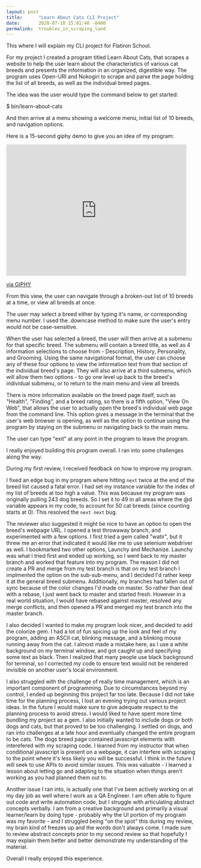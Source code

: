 ```yaml
---
layout: post
title:      "Learn About Cats CLI Project"
date:       2020-07-10 15:01:40 -0400
permalink:  troubles_in_scraping_land
---
```




This where I will explain my CLI project for Flatiron School.

For my project I created a program titled Learn About Cats, that scrapes a website to help the user learn about the characteristics of various cat breeds and presents the information in an organized, digestible way.  The program uses Open-URI and Nokogiri to scrape and parse the page holding the list of all breeds, as well as the individual breed pages.

The idea was the user would type the command below to get started:

$ bin/learn-about-cats

And then arrive at a menu showing a welcome menu, initial list of 10 breeds, and navigation options.

Here is a 15-second giphy demo to give you an idea of my program:

<iframe src="https://giphy.com/embed/dry8LD0cbTS5B2HKZm" width="480" height="349" frameBorder="0" class="giphy-embed" allowFullScreen></iframe><p><a href="https://giphy.com/gifs/dry8LD0cbTS5B2HKZm">via GIPHY</a></p>

From this view, the user can navigate through a broken-out list of 10 breeds at a time, or view all breeds at once.

The user may select a breed either by typing it's name, or corresponding menu number.  I used the .downcase method to make sure the user's entry would not be case-sensitive.

When the user has selected a breed, the user will then arrive at a submenu for that specific breed.  The submenu will contain a breed title, as well as 4 information selections to choose from - Description, History, Personality, and Grooming. Using the same navigational format, the user can choose any of these four options to view the information text from that section of the individual breed's page.  They will also arrive at a third submenu, which will allow them two options - to go one level up back to the breed's individual submenu, or to return to the main menu and view all breeds.

There is more information available on the breed page itself, such as "Health", "Finding", and a breed rating, so there is a fifth option, "View On Web", that allows the user to actually open the breed's individual web page from the command line.  This option gives a message in the terminal that the user's web browser is opening, as well as the option to continue using the program by staying on the submenu or navigating back to the main menu.

The user can type "exit" at any point in the program to leave the program.

I really enjoyed building this program overall.  I ran into some challenges along the way.  

During my first review, I received feedback on how to improve my program.  

I fixed an edge bug in my program where hitting `next` twice at the end of the breed list caused a fatal error.  I had set my instance variable for the index of my list of breeds at too high a value.  This was because my program was originally pulling 243 dog breeds.  So I set it to 49 in all areas where the @d variable appears in my code, to account for 50 cat breeds (since counting starts at 0).  This resolved the `next next` bug.

The reviewer also suggested it might be nice to have an option to open the breed's webpage URL.
I opened a test throwaway branch, and experimented with a few options.  I first tried a gem called "watir", but it threw me an error that indicated it would like me to use selenium webdriver as well. I bookmarked two other options, Launchy and Mechanize.  Launchy was what I tried first and ended up working, so I went back to my master branch and worked that feature into my program.  The reason I did not create a PR and merge from my test branch is that on my test branch I implmented the option on the sub-sub-menu, and I decided I'd rather keep it at the general breed submenu. Additionally, my branches had fallen out of sync because of the color changes I'd made on master. So rather than deal with a rebase, I just went back to master and started fresh.  However in a real world situation, I would have rebased against master, resolved any merge conflicts, and then opened a PR and merged my test branch into the master branch.

I also decided I wanted to make my program look nicer, and decided to add the colorize gem.  I had a lot of fun spicing up the look and feel of my program, adding an ASCII cat, blinking message, and a blinking mouse running away from the cat.  I almost made a mistake here, as I use a white background on my terminal window, and got caught up and specifying some text as black.  Then I realized that many people use black background for terminal, so I corrected my code to ensure text would not be rendered invisible on another user's local environment.

I also struggled with the challenge of really time management, which is an important component of programming.  Due to circumstances beyond my control, I ended up beginning this project far too late. Because I did not take time for the planning process, I lost an evening trying out various project ideas.  In the future I would make sure to give adequate respect to the planning process to avoid stress.  I would liked to have spent more time bundling my project as a gem.  I also initially wanted to include dogs or both dogs and cats, but that proved to be too challenging.  I settled on dogs, and ran into challenges at a late hour and eventually changed the entire program to be cats.  The dogs breed page contained javascript elements with interefered with my scraping code.  I learned from my instructor that when conditional javascript is present on a webpage, it can interfere with scraping to the point where it's less likely you will be successful.  I think in the future I will seek to use APIs to avoid similar issues.  This was valuable - I learned a lesson about letting go and adapting to the situation when things aren't working as you had planned them out to.


Another issue I ran into, is actually one that I've been actively working on at my day job as well where I work as a QA Engineer.  I am often able to figure out code and write automation code, but I struggle with articulating abstract concepts verbally.  I am from a creative background and primarily a visual learner/learn by doing type - probably why the UI portion of my program was my favorite - and I struggled being "on the spot" this during my review, my brain kind of freezes up and the words don't always come.  I made sure to review abstract concepts prior to my second review so that hopefully I may explain them better and better demonstrate my understanding of the material.

Overall I really enjoyed this experience. 





















